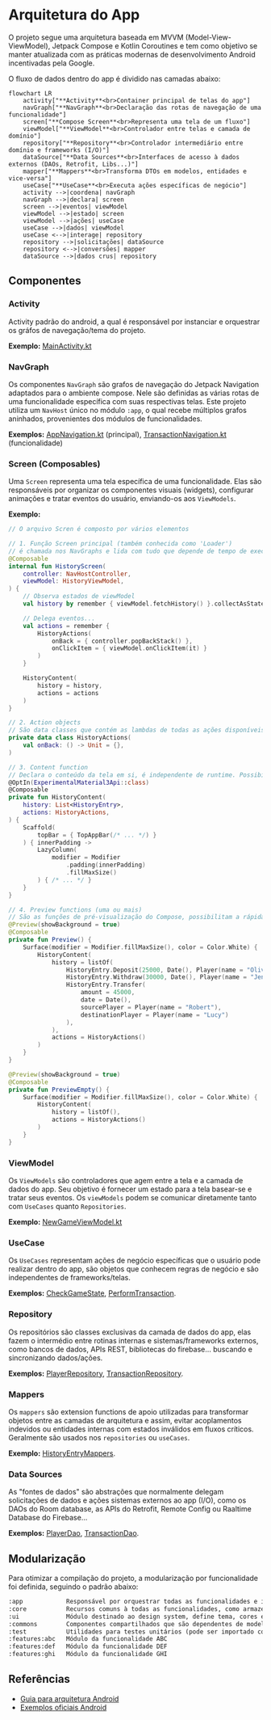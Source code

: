 # Arquitetura do App

O projeto segue uma arquitetura baseada em MVVM (Model-View-ViewModel), Jetpack Compose e Kotlin Coroutines e tem como objetivo se manter atualizada com as práticas modernas de desenvolvimento Android incentivadas pela Google.

O fluxo de dados dentro do app é dividido nas camadas abaixo:

```mermaid
flowchart LR
    activity["**Activity**<br>Container principal de telas do app"]
    navGraph["**NavGraph**<br>Declaração das rotas de navegação de uma funcionalidade"]
    screen["**Compose Screen**<br>Representa uma tela de um fluxo"]
    viewModel["**ViewModel**<br>Controlador entre telas e camada de domínio"]
    repository["**Repository**<br>Controlador intermediário entre domínio e frameworks (I/O)"]
    dataSource["**Data Sources**<br>Interfaces de acesso à dados externos (DAOs, Retrofit, Libs...)"]
    mapper["**Mappers**<br>Transforma DTOs em modelos, entidades e vice-versa"]
    useCase["**UseCase**<br>Executa ações específicas de negócio"]
    activity -->|coordena| navGraph
    navGraph -->|declara| screen
    screen -->|eventos| viewModel
    viewModel -->|estado| screen
    viewModel -->|ações| useCase
    useCase -->|dados| viewModel
    useCase <-->|interage| repository
    repository -->|solicitações| dataSource
    repository <-->|conversões| mapper
    dataSource -->|dados crus| repository
```

## Componentes

### Activity 

Activity padrão do android, a qual é responsável por instanciar e orquestrar os gráfos de navegação/tema do projeto. 

**Exemplo:** [MainActivity.kt](./../app/src/main/java/com/dosei/games/toybank/MainActivity.kt)

### NavGraph

Os componentes `NavGraph` são grafos de navegação do Jetpack Navigation adaptados para o ambiente compose. Nele são definidas as várias rotas de uma funcionalidade específica com suas respectivas telas. Este projeto utiliza um `NavHost` único no módulo `:app`, o qual recebe múltiplos grafos aninhados, provenientes dos módulos de funcionalidades.

**Exemplos:** [AppNavigation.kt](../app/src/main/java/com/dosei/games/toybank/navigation/AppNavigation.kt) (principal), [TransactionNavigation.kt](../features/transaction/src/main/java/com/dosei/games/toybank/transaction/navigation/TransactionNavigation.kt)  (funcionalidade)

### Screen (Composables)

Uma `Screen` representa uma tela específica de uma funcionalidade. Elas são responsáveis por organizar os componentes visuais (widgets), configurar animações e tratar eventos do usuário, enviando-os aos `ViewModels`.

**Exemplo:**
```kotlin
// O arquivo Scren é composto por vários elementos

// 1. Função Screen principal (também conhecida como 'Loader')
// é chamada nos NavGraphs e lida com tudo que depende de tempo de execução (rotinas que impedem os previews).
@Composable
internal fun HistoryScreen(
    controller: NavHostController,
    viewModel: HistoryViewModel,
) {
    // Observa estados de viewModel
    val history by remember { viewModel.fetchHistory() }.collectAsState()

    // Delega eventos...
    val actions = remember {
        HistoryActions(
            onBack = { controller.popBackStack() },
            onClickItem = { viewModel.onClickItem(it) }
        )
    }

    HistoryContent(
        history = history,
        actions = actions
    )
}

// 2. Action objects
// São data classes que contém as lambdas de todas as ações disponíveis nessa tela, como cliques, atualização de textos, gestos...
private data class HistoryActions(
    val onBack: () -> Unit = {},
)

// 3. Content function
// Declara o conteúdo da tela em si, é independente de runtime. Possibilita os previews limpos.
@OptIn(ExperimentalMaterial3Api::class)
@Composable
private fun HistoryContent(
    history: List<HistoryEntry>,
    actions: HistoryActions,
) {
    Scaffold(
        topBar = { TopAppBar(/* ... */) }
    ) { innerPadding ->
        LazyColumn(
            modifier = Modifier
                .padding(innerPadding)
                .fillMaxSize()
        ) { /* ... */ }
    }
}

// 4. Preview functions (uma ou mais)
// São as funções de pré-visualização do Compose, possibilitam a rápida identificação das telas durante o desenvolvimento/manutenção e podem exemplificar várias combinações diferentes de estado.
@Preview(showBackground = true)
@Composable
private fun Preview() {
    Surface(modifier = Modifier.fillMaxSize(), color = Color.White) {
        HistoryContent(
            history = listOf(
                HistoryEntry.Deposit(25000, Date(), Player(name = "Oliver")),
                HistoryEntry.Withdraw(30000, Date(), Player(name = "Jeniffer")),
                HistoryEntry.Transfer(
                    amount = 45000,
                    date = Date(),
                    sourcePlayer = Player(name = "Robert"),
                    destinationPlayer = Player(name = "Lucy")
                ),
            ),
            actions = HistoryActions()
        )
    }
}

@Preview(showBackground = true)
@Composable
private fun PreviewEmpty() {
    Surface(modifier = Modifier.fillMaxSize(), color = Color.White) {
        HistoryContent(
            history = listOf(),
            actions = HistoryActions()
        )
    }
}
```

### ViewModel

Os `ViewModels` são controladores que agem entre a tela e a camada de dados do app. Seu objetivo é fornecer um estado para a tela basear-se e tratar seus eventos. Os `viewModels` podem se comunicar diretamente tanto com `UseCases` quanto `Repositories`.

**Exemplo:** [NewGameViewModel.kt](../features/newgame/src/main/java/com/dosei/games/toybank/newgame/presentation/NewGameViewModel.kt)

### UseCase

Os `UseCases` representam ações de negócio específicas que o usuário pode realizar dentro do app, são objetos que conhecem regras de negócio e são independentes de frameworks/telas.

**Exemplos:** [CheckGameState](../core/src/main/java/com/dosei/games/toybank/core/data/usecase/CheckGameState.kt), [PerformTransaction](../features/transaction/src/main/java/com/dosei/games/toybank/transaction/data/usecase/PerformTransaction.kt).

### Repository

Os repositórios são classes exclusivas da camada de dados do app, elas fazem o intermédio entre rotinas internas e sistemas/frameworks externos, como bancos de dados, APIs REST, bibliotecas do firebase... buscando e sincronizando dados/ações. 

**Exemplos:** [PlayerRepository](../core/src/main/java/com/dosei/games/toybank/core/data/repository/PlayerRepository.kt), [TransactionRepository](../core/src/main/java/com/dosei/games/toybank/core/data/repository/TransactionRepository.kt).

### Mappers

Os `mappers` são extension functions de apoio utilizadas para transformar objetos entre as camadas de arquitetura e assim, evitar acoplamentos indevidos ou entidades internas com estados inválidos em fluxos críticos. Geralmente são usados nos `repositories` ou `useCases`.

**Exemplo:** [HistoryEntryMappers](../features/history/src/main/java/com/dosei/games/toybank/history/data/mapper/HistoryEntryMappers.kt).

### Data Sources

As "fontes de dados" são abstrações que normalmente delegam solicitações de dados e ações sistemas externos ao app (I/O), como os DAOs do Room database, as APIs do Retrofit, Remote Config ou Raaltime Database do Firebase...

**Exemplos:** [PlayerDao](../core/src/main/java/com/dosei/games/toybank/core/data/storage/player/PlayerDao.kt), [TransactionDao](../core/src/main/java/com/dosei/games/toybank/core/data/storage/transaction/TransactionDao.kt).

## Modularização

Para otimizar a compilação do projeto, a modularização por funcionalidade foi definida, seguindo o padrão abaixo: 

```txt
:app            Responsável por orquestrar todas as funcionalidades e inicializar o app.
:core           Recursos comuns à todas as funcionalidades, como armazenamento centralizado, sessão...
:ui             Módulo destinado ao design system, define tema, cores e tipografia e customizações.
:commons        Componentes compartilhados que são dependentes de modelos de negócio (core + ui).
:test           Utilidades para testes unitários (pode ser importado como `testImplementation`)
:features:abc   Módulo da funcionalidade ABC
:features:def   Módulo da funcionalidade DEF
:features:ghi   Módulo da funcionalidade GHI
```

## Referências

- [Guia para arquitetura Android](https://developer.android.com/topic/architecture?hl=pt-br)
- [Exemplos oficiais Android](https://github.com/android/architecture-samples)